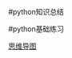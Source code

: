 #python知识总结

#python基础练习

[思维导图](https://github.com/meetliuxin/python/tree/master/python%E5%90%84%E6%A8%A1%E5%9D%97%E6%80%9D%E7%BB%B4%E5%AF%BC%E5%9B%BE)